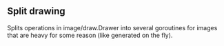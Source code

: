 ## Split drawing ##

Splits operations in image/draw.Drawer into several goroutines for
images that are heavy for some reason (like generated on the fly).
